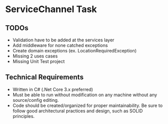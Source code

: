 # ServiceChannel Task

## TODOs

- Validation have to be added at the services layer
- Add middleware for none catched exceptions
- Create domain exceptions (ex. LocationRequiredException)
- Missing 2 uses cases
- Missing Unit Test project

## Technical Requirements
-  Written in C# (.Net Core 3.x preferred)
-  Must be able to run without modification on any machine without any source/config
editing.
-  Code should be created/organized for proper maintainability. Be sure to follow good
architectural practices and design, such as SOLID principles.

